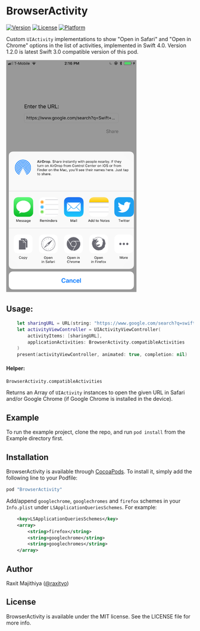# BrowserActivity

[![Version](https://img.shields.io/cocoapods/v/BrowserActivity.svg?style=flat)](http://cocoapods.org/pods/BrowserActivity)
[![License](https://img.shields.io/cocoapods/l/BrowserActivity.svg?style=flat)](http://cocoapods.org/pods/BrowserActivity)
[![Platform](https://img.shields.io/cocoapods/p/BrowserActivity.svg?style=flat)](http://cocoapods.org/pods/BrowserActivity)

Custom `UIActivity` implementations to show "Open in Safari" and "Open in Chrome" options in the list of activities, implemented in Swift 4.0.
Version 1.2.0 is latest Swift 3.0 compatible version of this pod.

<img src="/Example/screenshot.png" alt="UIActivity Screenshot" width="350"/>

## Usage:
```swift
	let sharingURL = URL(string: "https://www.google.com/search?q=swift")
	let activityViewController = UIActivityViewController(
	    activityItems: [sharingURL],
	    applicationActivities: BrowserActivity.compatibleActivities
	)
	present(activityViewController, animated: true, completion: nil)
```
#### Helper:
```
BrowserActivity.compatibleActivities
```
Returns an Array of `UIActivity` instances to open the given URL in Safari and/or Google Chrome (if Google Chrome is installed in the device).

## Example

To run the example project, clone the repo, and run `pod install` from the Example directory first.



## Installation

BrowserActivity is available through [CocoaPods](http://cocoapods.org). To install
it, simply add the following line to your Podfile:

```ruby
pod "BrowserActivity"
```

Add/append `googlechrome`, `googlechromes` and `firefox` schemes in your `Info.plist` under `LSApplicationQueriesSchemes`. For example:

```xml
	<key>LSApplicationQueriesSchemes</key>
	<array>
		<string>firefox</string>
		<string>googlechrome</string>
		<string>googlechromes</string>
	</array>
```


## Author

Raxit Majithiya ([@raxityo](https://twitter.com/raxityo))

## License

BrowserActivity is available under the MIT license. See the LICENSE file for more info.
